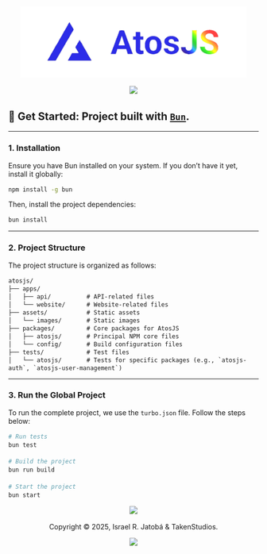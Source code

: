<div align="center">
  <img src="./assets/images/atosPNG.png" width="456" alt="AtosJS"></img>
  
  <p>
  <!-- AtosJS badges -->
  <a href="https://atos.js.org/discord">
    <img src="https://img.shields.io/badge/discord-atosjs-8da6ce?style=for-the-badge" />
  </a>
</p>
</div>


## 🚀 **Get Started**: Project built with [`Bun`](https://bun.sh/).  

---

### 1. **Installation**  
Ensure you have Bun installed on your system. If you don’t have it yet, install it globally:  

```bash
npm install -g bun
```  

Then, install the project dependencies:  

```bash
bun install
```  
---

### 2. **Project Structure**  
The project structure is organized as follows:  

```
atosjs/
├── apps/
│   ├── api/          # API-related files
│   └── website/      # Website-related files
├── assets/           # Static assets
│   └── images/       # Static images
├── packages/         # Core packages for AtosJS
│   ├── atosjs/       # Principal NPM core files
│   └── config/       # Build configuration files
├── tests/            # Test files
│   └── atosjs/       # Tests for specific packages (e.g., `atosjs-auth`, `atosjs-user-management`)
```
---

### 3. **Run the Global Project**  
To run the complete project, we use the `turbo.json` file. Follow the steps below:  

```bash
# Run tests
bun test

# Build the project
bun run build

# Start the project
bun start
```

<p align="center">
  <img src="https://raw.githubusercontent.com/catppuccin/catppuccin/main/assets/footers/gray0_ctp_on_line.svg?sanitize=true"></img>
</p>

<p align="center">
  Copyright &copy; 2025, Israel R. Jatobá & TakenStudios.
</p>

<p align="center">
  <a href="https://github.com/yeyTaken/atosjs/blob/master/LICENSE">
    <img src="https://img.shields.io/github/license/yeyTaken/atosjs?style=for-the-badge&color=b7bdf8" />
  </a>
</p>
